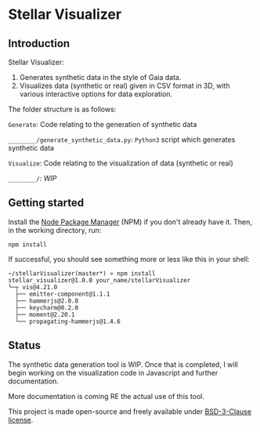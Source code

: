 # Stellar Visualizer

## Introduction

Stellar Visualizer:

1. Generates synthetic data in the style of Gaia data.
2. Visualizes data (synthetic or real) given in CSV format in 3D, with various interactive options for data exploration.

The folder structure is as follows:

`Generate`: Code relating to the generation of synthetic data

`________/generate_synthetic_data.py`: `Python3` script which generates synthetic data

`Visualize`: Code relating to the visualization of data (synthetic or real)

`________/`: *WIP*

## Getting started

Install the [Node Package Manager](http://npmjs.com/) (NPM) if you don't already have it.  Then, in the working directory, run:

````
npm install
````

If successful, you should see something more or less like this in your shell:

````
~/stellarVisualizer(master*) » npm install
stellar_visualizer@1.0.0 your_name/stellarVisualizer
└─┬ vis@4.21.0
  ├── emitter-component@1.1.1
  ├── hammerjs@2.0.8
  ├── keycharm@0.2.0
  ├── moment@2.20.1
  └── propagating-hammerjs@1.4.6
````

## Status

The synthetic data generation tool is WIP.  Once that is completed, I will begin working on the visualization code in Javascript and further documentation.

More documentation is coming RE the actual use of this tool.

This project is made open-source and freely available under [BSD-3-Clause license](LICENSE).
